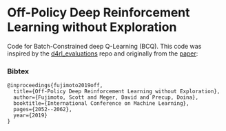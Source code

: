 # Off-Policy Deep Reinforcement Learning without Exploration
Code for Batch-Constrained deep Q-Learning (BCQ).
This code was inspired by the [d4rl_evaluations](https://github.com/rail-berkeley/d4rl_evaluations) repo and originally from the [paper](https://arxiv.org/abs/1812.02900):

### Bibtex

```
@inproceedings{fujimoto2019off,
  title={Off-Policy Deep Reinforcement Learning without Exploration},
  author={Fujimoto, Scott and Meger, David and Precup, Doina},
  booktitle={International Conference on Machine Learning},
  pages={2052--2062},
  year={2019}
}
```
